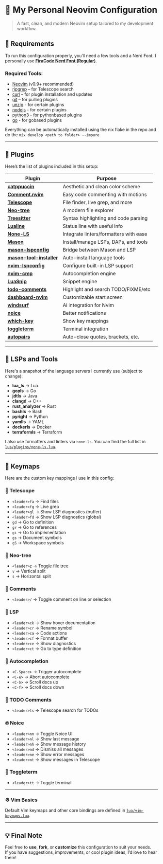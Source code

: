 # 🧠 My Personal Neovim Configuration

> A fast, clean, and modern Neovim setup tailored to my development workflow.

## 🧰 Requirements

To run this configuration properly, you’ll need a few tools and a Nerd Font. I personally use [**FiraCode Nerd Font (Regular)**](https://github.com/ryanoasis/nerd-fonts/releases/download/v3.4.0/FiraCode.zip).

### Required Tools:

- [Neovim](https://github.com/neovim/neovim) (v0.9+ recommended)
- [ripgrep](https://github.com/BurntSushi/ripgrep) – for Telescope search
- [curl](https://github.com/curl/curl) – for plugin installation and updates
- [git](https://github.com/git/git) – for pulling plugins
- [unzip](https://github.com/LuaDist/unzip) - for certain plugins
- [nodejs](https://github.com/nodejs/node) - for certain plugins
- [python3](https://www.python.org/downloads/) - for pythonbased plugins
- [go](https://github.com/golang/go) - for gobased plugins

Everything can be automatically installed using the nix flake in the repo and do the `nix develop <path to folder> --impure`

---

## 🔌 Plugins

Here’s the list of plugins included in this setup:

| Plugin                                                                                   | Purpose                                |
| ---------------------------------------------------------------------------------------- | -------------------------------------- |
| [**catppuccin**](https://github.com/catppuccin/nvim)                                     | Aesthetic and clean color scheme       |
| [**Comment.nvim**](https://github.com/numToStr/Comment.nvim)                             | Easy code commenting with motions      |
| [**Telescope**](https://github.com/nvim-telescope/telescope.nvim)                        | File finder, live grep, and more       |
| [**Neo-tree**](https://github.com/nvim-neo-tree/neo-tree.nvim)                           | A modern file explorer                 |
| [**Treesitter**](https://github.com/nvim-treesitter/nvim-treesitter)                     | Syntax highlighting and code parsing   |
| [**Lualine**](https://github.com/nvim-lualine/lualine.nvim)                              | Status line with useful info           |
| [**None-LS**](https://github.com/nvimtools/none-ls.nvim)                                 | Integrate linters/formatters with ease |
| [**Mason**](https://github.com/mason-org/mason.nvim)                                     | Install/manage LSPs, DAPs, and tools   |
| [**mason-lspconfig**](https://github.com/mason-org/mason-lspconfig.nvim)                 | Bridge between Mason and LSP           |
| [**mason-tool-installer**](https://github.com/WhoIsSethDaniel/mason-tool-installer.nvim) | Auto-install language tools            |
| [**nvim-lspconfig**](https://github.com/neovim/nvim-lspconfig)                           | Configure built-in LSP support         |
| [**nvim-cmp**](https://github.com/hrsh7th/nvim-cmp)                                      | Autocompletion engine                  |
| [**LuaSnip**](https://github.com/L3MON4D3/LuaSnip)                                       | Snippet engine                         |
| [**todo-comments**](https://github.com/folke/todo-comments.nvim)                         | Highlight and search TODO/FIXME/etc    |
| [**dashboard-nvim**](https://github.com/nvimdev/dashboard-nvim)                          | Customizable start screen              |
| [**windsurf**](https://github.com/Exafunction/windsurf.nvim)                             | Ai integration for Nvim                |
| [**noice**](https://github.com/folke/noice.nvim)                                         | Better notifications                   |
| [**which-key**](https://github.com/folke/which-key.nvim)                                 | Show key mappings                      |
| [**toggleterm**](https://github.com/folke/which-key.nvim)                                | Terminal integration                   |
| [**autopairs**](https://github.com/windwp/nvim-autopairs)                                | Auto-close quotes, brackets, etc.      |

---

## 🧠 LSPs and Tools

Here's a snapshot of the language servers I currently use (subject to change):

- **lua_ls** → Lua
- **gopls** → Go
- **jdtls** → Java
- **clangd** → C++
- **rust_analyzer** → Rust
- **bashls** → Bash
- **pyright** → Python
- **yamlls** → YAML
- **dockerls** → Docker
- **terraformls** → Terraform

I also use formatters and linters via `none-ls`. You can find the full list in [`lua/plugins/none-ls.lua`](./lua/plugins/none-ls.lua).

---

## 🎹 Keymaps

Here are the custom key mappings I use in this config:

### 🔭 Telescope

- `<leader>fa` → Find files
- `<leader>fg` → Live grep
- `<leader>gl` → Show LSP diagnostics (buffer)
- `<leader>fd` → Show LSP diagnostics (global)
- `gd` → Go to definition
- `gr` → Go to references
- `gi` → Go to implementation
- `gs` → Document symbols
- `gS` → Workspace symbols

### 🌳 Neo-tree

- `<leader>z` → Toggle file tree
- `v` → Vertical split
- `s` → Horizontal split

### 💬 Comments

- `<leader>/` → Toggle comment on line or selection

### 🧠 LSP

- `<leader>ck` → Show hover documentation
- `<leader>cr` → Rename symbol
- `<leader>ca` → Code actions
- `<leader>cf` → Format buffer
- `<leader>ce` → Show diagnostics
- `<leader>ct` → Go to type definition

### 🤖 Autocompletion

- `<C-Space>` → Trigger autocomplete
- `<C-e>` → Abort autocomplete
- `<C-b>` → Scroll docs up
- `<C-f>` → Scroll docs down

### 📝 TODO Comments

- `<leader>ts` → Telescope search for TODOs

### 🔥 Noice

- `<leader>nn` → Toggle Noice UI
- `<leader>nl` → Show last message
- `<leader>nh` → Show message history
- `<leader>nd` → Dismiss all messages
- `<leader>ne` → Show error messages
- `<leader>nt` → Show messages in Telescope

### 🎯 Toggleterm

- `<leader>tt` → Toggle terminal

---

### ⚙️ Vim Basics

Default Vim keymaps and other core bindings are defined in [`lua/vim-keymaps.lua`](./lua/vim-keymaps.lua).

---

## 💡 Final Note

Feel free to **use**, **fork**, or **customize** this configuration to suit your needs.  
If you have suggestions, improvements, or cool plugin ideas, I’d love to hear them!

